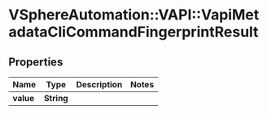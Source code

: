 # VSphereAutomation::VAPI::VapiMetadataCliCommandFingerprintResult

## Properties
Name | Type | Description | Notes
------------ | ------------- | ------------- | -------------
**value** | **String** |  | 


